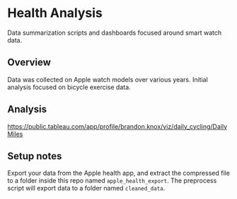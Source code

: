 # Health Analysis
Data summarization scripts and dashboards focused around smart watch data.

## Overview
Data was collected on Apple watch models over various years. Initial analysis focused on bicycle exercise data.

## Analysis

https://public.tableau.com/app/profile/brandon.knox/viz/daily_cycling/DailyMiles

## Setup notes

Export your data from the Apple health app, and extract the compressed file to a folder inside this repo named `apple_health_export`. The preprocess script will export data to a folder named `cleaned_data`.